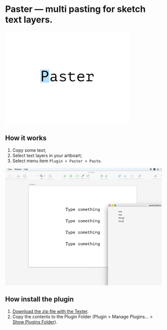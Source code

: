 # Paster — multi pasting for sketch text layers.
![Paster](/paster-logo.png)

## How it works
1. Copy some text;
2. Select text layers in your artboart;
3. Select menu item ```Plugin > Paster > Paste```.

![How it works](/paster_how-it-works.gif)


## How install the plugin
1. [Download the zip file with the Texter](https://github.com/Volorf/Paster/archive/master.zip).
2. Copy the contents to the Plugin Folder (Plugin > Manage Plugins... > [Show Plugins Folder](http://frolovoleg.ru/images/sketch-plugin-folder.png)).
